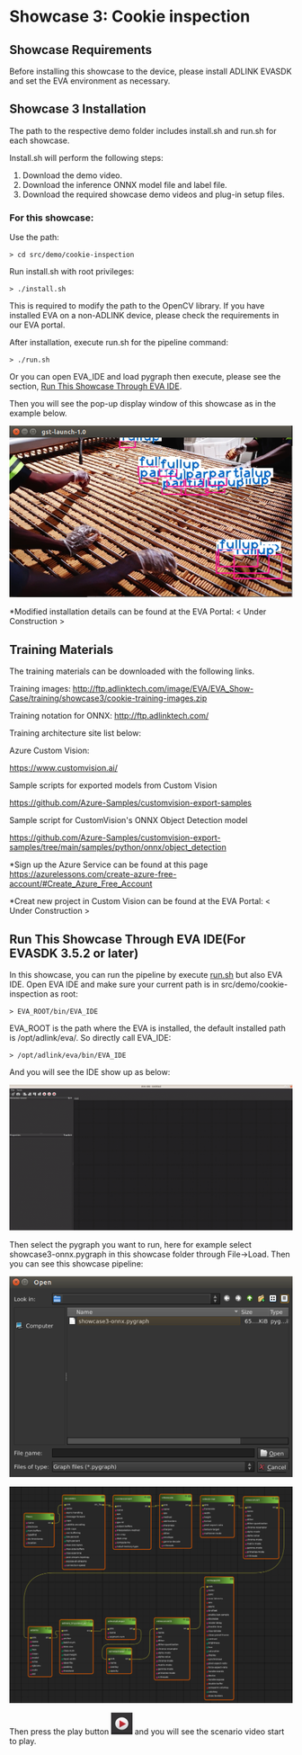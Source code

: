# Showcase 3: Cookie inspection

## Showcase Requirements

Before installing this showcase to the device, please install ADLINK EVASDK and set the EVA environment as necessary.

## Showcase 3 Installation

The path to the respective demo folder includes install.sh and run.sh for each showcase.

Install.sh will perform the following steps:

1. Download the demo video.
2. Download the inference ONNX model file and label file.
3. Download the required showcase demo videos and plug-in setup files.

### For this showcase: 

Use the path:

```
> cd src/demo/cookie-inspection
```

Run install.sh with root privileges:

```
> ./install.sh
```


This is required to modify the path to the OpenCV library. If you have installed EVA on a non-ADLINK device, please check the requirements in our EVA portal.

<a id="runsh"></a>

After installation, execute run.sh for the pipeline command:

```
> ./run.sh
```




Or you can open EVA_IDE and load pygraph then execute, please see the section, [Run This Showcase Through EVA IDE](#Run-This-Showcase-Through-EVA-IDE).

Then you will see the pop-up display window of this showcase as in the example below.

![image-showcase3](../../../figures/image-showcase3.png)

*Modified installation details can be found at the EVA Portal: < Under Construction >

## Training Materials

The training materials can be downloaded with the following links.

Training images: http://ftp.adlinktech.com/image/EVA/EVA_Show-Case/training/showcase3/cookie-training-images.zip 

Training notation for ONNX: http://ftp.adlinktech.com/

Training architecture site list below: 

Azure Custom Vision: 

https://www.customvision.ai/

Sample scripts for exported models from Custom Vision

https://github.com/Azure-Samples/customvision-export-samples

Sample script for CustomVision's ONNX Object Detection model

https://github.com/Azure-Samples/customvision-export-samples/tree/main/samples/python/onnx/object_detection

*Sign up the Azure Service can be found at this page 
https://azurelessons.com/create-azure-free-account/#Create_Azure_Free_Account

*Creat new project in Custom Vision can be found at the EVA Portal: < Under Construction >

<a id="Run-This-Showcase-Through-EVA-IDE"></a>
## Run This Showcase Through EVA IDE(For EVASDK 3.5.2 or later)

In this showcase, you can run the pipeline by execute <a href="#runsh">run.sh</a> but also EVA IDE. Open EVA IDE and make sure your current path is in src/demo/cookie-inspection as root:

```
> EVA_ROOT/bin/EVA_IDE
```

EVA_ROOT is the path where the EVA is installed, the default installed path is /opt/adlink/eva/. So directly call EVA_IDE:

```
> /opt/adlink/eva/bin/EVA_IDE
```

And you will see the IDE show up as below:

![EVAIDE](../../../figures/EVAIDE.png)

Then select the pygraph you want to run, here for example select showcase3-onnx.pygraph in this showcase folder through File->Load. Then you can see this showcase pipeline:

![showcase3-file-load](../../../figures/showcase3-file-load.png)

![showcase3-pipeline](../../../figures/showcase3-pipeline.png)

Then press the play button ![play-button](../../../figures/play-button.png) and you will see the scenario video start to play.



